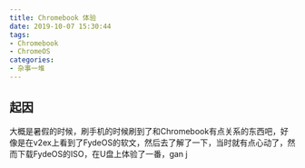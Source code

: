 ```yaml
---
title: Chromebook 体验
date: 2019-10-07 15:30:44
tags: 
- Chromebook
- ChromeOS
categories:
- 杂事一堆
---
```


## 起因

大概是暑假的时候，刷手机的时候刷到了和Chromebook有点关系的东西吧，好像是在v2ex上看到了FydeOS的软文，然后去了解了一下，当时就有点心动了，然而下载FydeOS的ISO，在U盘上体验了一番，gan j
<!--stackedit_data:
eyJoaXN0b3J5IjpbLTExODU1ODU5NDJdfQ==
-->